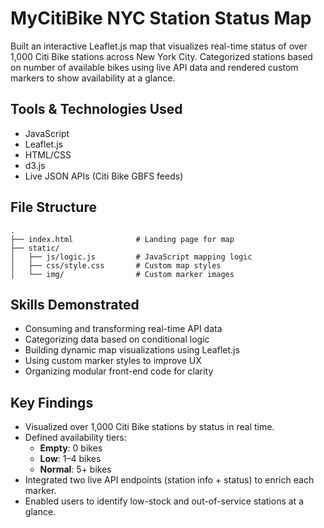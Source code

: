 # MyCitiBike NYC Station Status Map

Built an interactive Leaflet.js map that visualizes real-time status of over 1,000 Citi Bike stations across New York City. Categorized stations based on number of available bikes using live API data and rendered custom markers to show availability at a glance.

## Tools & Technologies Used

- JavaScript
- Leaflet.js
- HTML/CSS
- d3.js
- Live JSON APIs (Citi Bike GBFS feeds)

## File Structure

```text
.
├── index.html              # Landing page for map
├── static/
│   ├── js/logic.js         # JavaScript mapping logic
│   ├── css/style.css       # Custom map styles
│   └── img/                # Custom marker images
```

## Skills Demonstrated

- Consuming and transforming real-time API data
- Categorizing data based on conditional logic
- Building dynamic map visualizations using Leaflet.js
- Using custom marker styles to improve UX
- Organizing modular front-end code for clarity

## Key Findings

- Visualized over 1,000 Citi Bike stations by status in real time.
- Defined availability tiers:
  - **Empty**: 0 bikes  
  - **Low**: 1–4 bikes  
  - **Normal**: 5+ bikes  
- Integrated two live API endpoints (station info + status) to enrich each marker.
- Enabled users to identify low-stock and out-of-service stations at a glance.
